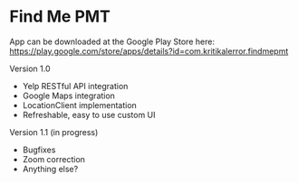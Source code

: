 Find Me PMT
=========

App can be downloaded at the Google Play Store here: https://play.google.com/store/apps/details?id=com.kritikalerror.findmepmt

Version 1.0

* Yelp RESTful API integration
* Google Maps integration
* LocationClient implementation
* Refreshable, easy to use custom UI

Version 1.1 (in progress)

* Bugfixes
* Zoom correction
* Anything else?
